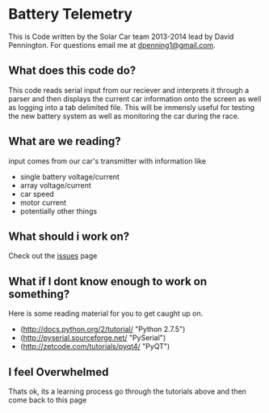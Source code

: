 Battery Telemetry
=================
This is Code written by the Solar Car team 2013-2014 lead by David Pennington. For questions email me at dpenning1@gmail.com.

What does this code do?
-----------------------
This code reads serial input from our reciever and interprets it through a parser and then displays the current car information onto the screen as well as logging into a tab delimited file. This will be immensly useful for testing the new battery system as well as monitoring the car during the race.

What are we reading?
--------------------
input comes from our car's transmitter with information like
 - single battery voltage/current
 - array voltage/current
 - car speed
 - motor current
 - potentially other things

What should i work on?
----------------------
Check out the [issues](https://github.com/dpenning/UKY-Solar-Car-Battery-Telemetry/issues?state=open) page

What if I dont know enough to work on something?
------------------------------------------------
Here is some reading material for you to get caught up on.
 - (http://docs.python.org/2/tutorial/ "Python 2.7.5")
 - (http://pyserial.sourceforge.net/ "PySerial")
 - (http://zetcode.com/tutorials/pyqt4/ "PyQT")

I feel Overwhelmed
------------------
Thats ok, its a learning process go through the tutorials above and then come back to this page

